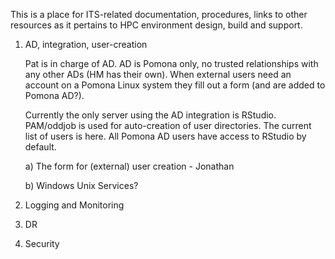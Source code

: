 This is a place for ITS-related documentation, procedures, links to other resources 
as it pertains to HPC environment design, build and support.

1. AD, integration, user-creation

   Pat is in charge of AD. AD is Pomona only, no trusted relationships with any other ADs (HM has their own).
   When external users need an account on a Pomona Linux system they fill out a form (and are added to Pomona AD?).
   
   Currently the only server using the AD integration is RStudio. PAM/oddjob is used for auto-creation of user directories.
   The current list of users is here.
   All Pomona AD users have access to RStudio by default.

   a) The form for (external) user creation - Jonathan
   
   
   b) Windows Unix Services?
   

2. Logging and Monitoring

3. DR

4. Security
